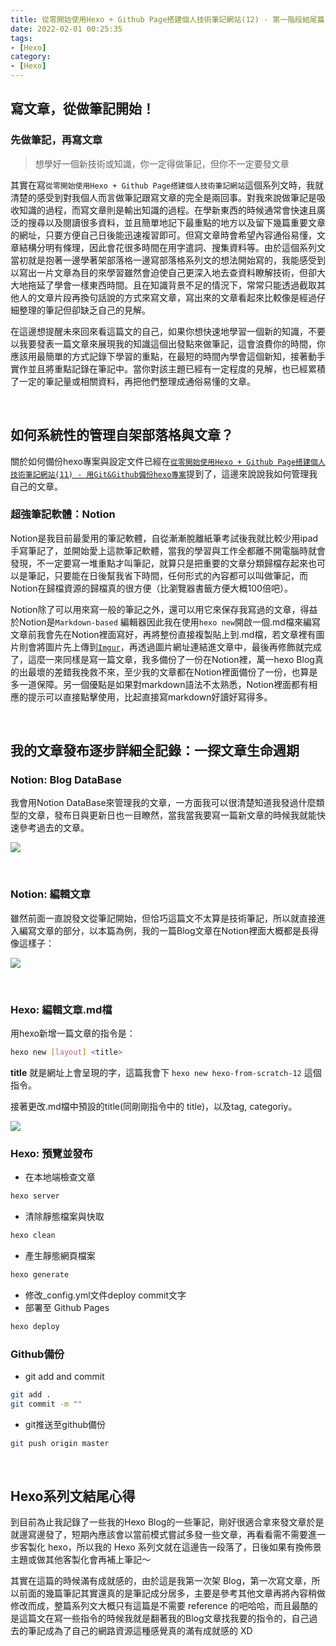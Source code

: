 ```yaml
---
title: 從零開始使用Hexo + Github Page搭建個人技術筆記網站(12) - 第一階段結尾篇:從管理到發布，如何規劃與管理一篇文章？
date: 2022-02-01 00:25:35
tags:
- [Hexo]
category:
- [Hexo]
---
```


## **寫文章，從做筆記開始！**

### **先做筆記，再寫文章**
> 想學好一個新技術或知識，你一定得做筆記，但你不一定要發文章

<!-- more -->

其實在寫`從零開始使用Hexo + Github Page搭建個人技術筆記網站`這個系列文時，我就清楚的感受到對我個人而言做筆記跟寫文章的完全是兩回事。對我來說做筆記是吸收知識的過程，而寫文章則是輸出知識的過程。在學新東西的時候通常會快速且廣泛的搜尋以及閱讀很多資料，並且簡單地記下最重點的地方以及留下幾篇重要文章的網址，只要方便自己日後能迅速複習即可。但寫文章時會希望內容通俗易懂，文章結構分明有條理，因此會花很多時間在用字遣詞、搜集資料等。由於這個系列文當初就是抱著一邊學著架部落格一邊寫部落格系列文的想法開始寫的，我能感受到以寫出一片文章為目的來學習雖然會迫使自己更深入地去查資料瞭解技術，但卻大大地拖延了學會一樣東西時間。且在知識背景不足的情況下，常常只能透過截取其他人的文章片段再換句話說的方式來寫文章，寫出來的文章看起來比較像是經過仔細整理的筆記但卻缺乏自己的見解。

在這邊想提醒未來回來看這篇文的自己，如果你想快速地學習一個新的知識，不要以我要發表一篇文章來展現我的知識這個出發點來做筆記，這會浪費你的時間，你應該用最簡單的方式記錄下學習的重點，在最短的時間內學會這個新知，接著動手實作並且將重點記錄在筆記中。當你對該主題已經有一定程度的見解，也已經累積了一定的筆記量或相關資料，再把他們整理成通俗易懂的文章。


<br/>



## **如何系統性的管理自架部落格與文章？**

關於如何備份hexo專案與設定文件已經在[`從零開始使用Hexo + Github Page搭建個人技術筆記網站(11) - 用Git&Github備份hexo專案`](https://bosh-kuo.github.io/Bosh-Hexo-Blog/hexo-from-scratch-11/)提到了，這邊來說說我如何管理我自己的文章。

### **超強筆記軟體：Notion**

Notion是我目前最愛用的筆記軟體，自從漸漸脫離紙筆考試後我就比較少用ipad手寫筆記了，並開始愛上這款筆記軟體，當我的學習與工作全都離不開電腦時就會發現，不一定要寫一堆重點才叫筆記，就算只是把重要的文章分類歸檔存起來也可以是筆記，只要能在日後幫我省下時間，任何形式的內容都可以叫做筆記，而Notion在歸檔資源的歸檔真的很方便（比瀏覽器書籤方便大概100倍吧）。

Notion除了可以用來寫一般的筆記之外，還可以用它來保存我寫過的文章，得益於Notion是`Markdown-based` 編輯器因此我在使用`hexo new`開啟一個.md檔來編寫文章前我會先在Notion裡面寫好，再將整份直接複製貼上到.md檔，若文章裡有圖片則會將圖片先上傳到[`Imgur`](https://imgur.com/)，再透過圖片網址連結進文章中，最後再修飾就完成了，這麼一來同樣是寫一篇文章，我多備份了一份在Notion裡，萬一hexo Blog真的出最壞的差錯我挽救不來，至少我的文章都在Notion裡面備份了一份，也算是多一道保障。另一個優點是如果對markdown語法不太熟悉，Notion裡面都有相應的提示可以直接點擊使用，比起直接寫markdown好讀好寫得多。

<br/>

## **我的文章發布逐步詳細全記錄：一探文章生命週期**

### **Notion: Blog DataBase**

我會用Notion DataBase來管理我的文章，一方面我可以很清楚知道我發過什麼類型的文章，發布日與更新日也一目瞭然，當我當我要寫一篇新文章的時候我就能快速參考過去的文章。

![](https://res.cloudinary.com/djtoo8orh/image/upload/v1673861910/Hexo%20Blog/2022-02-01-hexo-from-scratch-12/notion1_kjpmex.png)

<br/>

### **Notion: 編輯文章**

雖然前面一直說發文從筆記開始，但恰巧這篇文不太算是技術筆記，所以就直接進入編寫文章的部分，以本篇為例，我的一篇Blog文章在Notion裡面大概都是長得像這樣子：

![](https://res.cloudinary.com/djtoo8orh/image/upload/v1673861910/Hexo%20Blog/2022-02-01-hexo-from-scratch-12/notion2_gnwfal.png)

<br/>

### **Hexo: 編輯文章.md檔**

用hexo新增一篇文章的指令是：

```bash
hexo new [layout] <title>
```

**title** 就是網址上會呈現的字，這篇我會下 `hexo new hexo-from-scratch-12` 這個指令。

接著更改.md檔中預設的title(同剛剛指令中的 title)，以及tag, categoriy。

![](https://res.cloudinary.com/djtoo8orh/image/upload/v1673861910/Hexo%20Blog/2022-02-01-hexo-from-scratch-12/post_tgwrkf.png)

### **Hexo: 預覽並發布**

- 在本地端檢查文章

```bash
hexo server
```

- 清除靜態檔案與快取

```bash
hexo clean
```

- 產生靜態網頁檔案

```bash
hexo generate
```

- 修改_config.yml文件deploy commit文字
- 部署至 Github Pages

```bash
hexo deploy
```

### **Github備份**

- git add and commit

```bash
git add .
git commit -m ""
```

- git推送至github備份

```bash
git push origin master
```

<br>

## Hexo系列文結尾心得

到目前為止我記錄了一些我的Hexo Blog的一些筆記，剛好很適合拿來發文章於是就邊寫邊發了，短期內應該會以當前模式嘗試多發一些文章，再看看需不需要進一步客製化 hexo，所以我的 Hexo 系列文就在這邊告一段落了，日後如果有換佈景主題或做其他客製化會再補上筆記～

其實在這篇的時候滿有成就感的，由於這是我第一次架 Blog，第一次寫文章，所以前面的幾篇筆記其實還真的是筆記成分居多，主要是參考其他文章再將內容稍做修改而成，整篇系列文大概只有這篇是不需要 reference 的吧哈哈，而且最酷的是這篇文在寫一些指令的時候我就是翻著我的Blog文章找我要的指令的，自己過去的筆記成為了自己的網路資源這種感覺真的滿有成就感的 XD